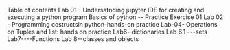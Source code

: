 Table of contents
Lab 01 - Undersatnding jupyter IDE for creating and executing a python program
Basics of python -- Practice Exercise 01
Lab 02 - Programming costructsin python-hands-on practice
Lab-04- Operations on Tuples and list: hands on practice
Lab6- dictionaries
Lab 6.1 ---sets
Lab7----Functions
Lab 8--classes and objects

